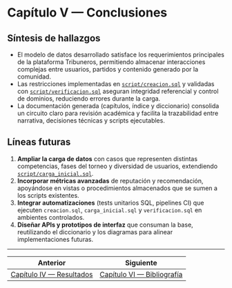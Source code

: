 # Capítulo V — Conclusiones

## Síntesis de hallazgos
- El modelo de datos desarrollado satisface los requerimientos principales de la plataforma Tribuneros, permitiendo almacenar interacciones complejas entre usuarios, partidos y contenido generado por la comunidad.
- Las restricciones implementadas en [`script/creacion.sql`](../script/creacion.sql) y validadas con [`script/verificacion.sql`](../script/verificacion.sql) aseguran integridad referencial y control de dominios, reduciendo errores durante la carga.
- La documentación generada (capítulos, índice y diccionario) consolida un circuito claro para revisión académica y facilita la trazabilidad entre narrativa, decisiones técnicas y scripts ejecutables.

## Líneas futuras
1. **Ampliar la carga de datos** con casos que representen distintas competencias, fases del torneo y diversidad de usuarios, extendiendo [`script/carga_inicial.sql`](../script/carga_inicial.sql).
2. **Incorporar métricas avanzadas** de reputación y recomendación, apoyándose en vistas o procedimientos almacenados que se sumen a los scripts existentes.
3. **Integrar automatizaciones** (tests unitarios SQL, pipelines CI) que ejecuten `creacion.sql`, `carga_inicial.sql` y `verificacion.sql` en ambientes controlados.
4. **Diseñar APIs y prototipos de interfaz** que consuman la base, reutilizando el diccionario y los diagramas para alinear implementaciones futuras.


---

|  Anterior | Siguiente  |
| --- | --- |
| [Capítulo IV — Resultados](capitulo-4-resultados.md) | [Capítulo VI — Bibliografía](capitulo-6-bibliografia.md) |